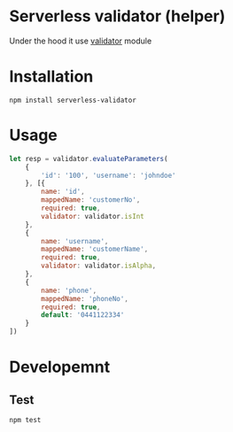 # Serverless validator (helper)

Under the hood it use [validator](https://www.npmjs.com/package/validator) module

# Installation

```
npm install serverless-validator
```

# Usage

```javascript
let resp = validator.evaluateParameters(
    {
        'id': '100', 'username': 'johndoe'
    }, [{
        name: 'id',
        mappedName: 'customerNo',
        required: true,
        validator: validator.isInt
    },
    {
        name: 'username',
        mappedName: 'customerName',
        required: true,
        validator: validator.isAlpha,
    },
    {
        name: 'phone',
        mappedName: 'phoneNo',
        required: true,
        default: '0441122334'
    }
])
```

# Developemnt

## Test

```
npm test
```